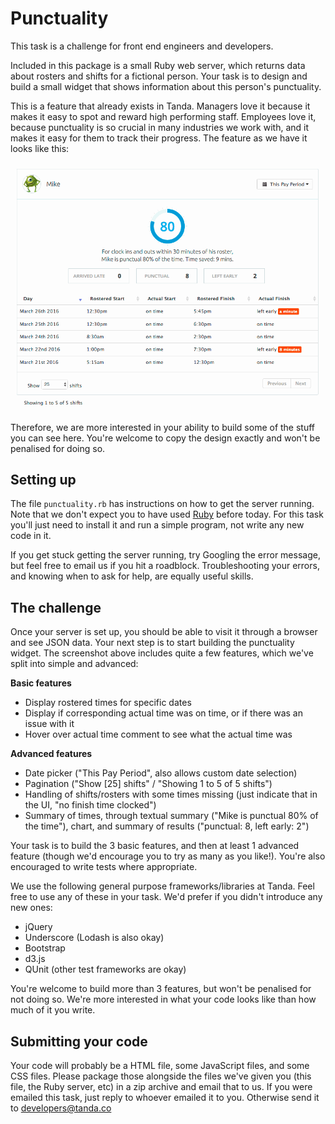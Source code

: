 Punctuality
=================================

This task is a challenge for front end engineers and developers.

Included in this package is a small Ruby web server, which returns data about rosters and shifts for a fictional person. Your task is to design and build a small widget that shows information about this person's punctuality.

This is a feature that already exists in Tanda. Managers love it because it makes it easy to spot and reward high performing staff. Employees love it, because punctuality is so crucial in many industries we work with, and it makes it easy for them to track their progress. The feature as we have it looks like this:

![The current punctuality module](example.gif)

Therefore, we are more interested in your ability to build some of the stuff you can see here. You're welcome to copy the design exactly and won't be penalised for doing so.

## Setting up

The file `punctuality.rb` has instructions on how to get the server running. Note that we don't expect you to have used [Ruby](https://www.ruby-lang.org/en/) before today. For this task you'll just need to install it and run a simple program, not write any new code in it.

If you get stuck getting the server running, try Googling the error message, but feel free to email us if you hit a roadblock. Troubleshooting your errors, and knowing when to ask for help, are equally useful skills.

## The challenge

Once your server is set up, you should be able to visit it through a browser and see JSON data. Your next step is to start building the punctuality widget. The screenshot above includes quite a few features, which we've split into simple and advanced:

**Basic features**

- Display rostered times for specific dates
- Display if corresponding actual time was on time, or if there was an issue with it
- Hover over actual time comment to see what the actual time was

**Advanced features**

- Date picker ("This Pay Period", also allows custom date selection)
- Pagination ("Show [25] shifts" / "Showing 1 to 5 of 5 shifts")
- Handling of shifts/rosters with some times missing (just indicate that in the UI, "no finish time clocked")
- Summary of times, through textual summary ("Mike is punctual 80% of the time"), chart, and summary of results ("punctual: 8, left early: 2")

Your task is to build the 3 basic features, and then at least 1 advanced feature (though we'd encourage you to try as many as you like!). You're also encouraged to write tests where appropriate.

We use the following general purpose frameworks/libraries at Tanda. Feel free to use any of these in your task. We'd prefer if you didn't introduce any new ones:

- jQuery
- Underscore (Lodash is also okay)
- Bootstrap
- d3.js
- QUnit (other test frameworks are okay)

You're welcome to build more than 3 features, but won't be penalised for not doing so. We're more interested in what your code looks like than how much of it you write.

## Submitting your code

Your code will probably be a HTML file, some JavaScript files, and some CSS files. Please package those alongside the files we've given you (this file, the Ruby server, etc) in a zip archive and email that to us. If you were emailed this task, just reply to whoever emailed it to you. Otherwise send it to developers@tanda.co